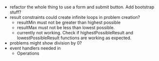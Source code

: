 - refactor the whole thing to use a form and submit button. Add bootstrap stuff?
- result constraints could create infinite loops in problem creation?
  - resultMin must not be greater than highest possible
  - resultMax must not be less than lowest possible.
  - currently not working. Check if highestPossibleResult and lowestPossibleResult functions are working as expected.
- problems might show division by 0?
- event handlers needed in
  - Operations
